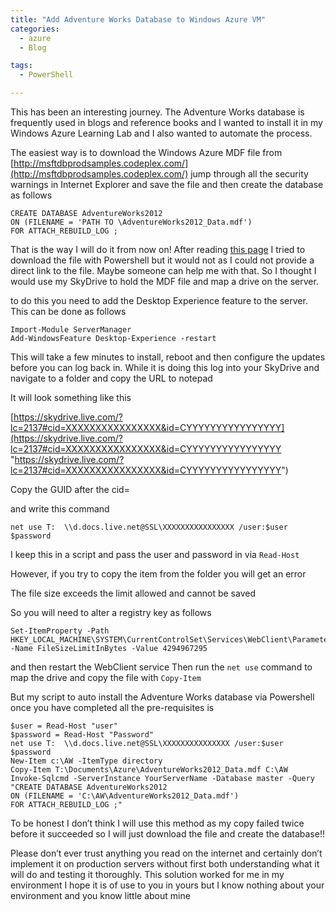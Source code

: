 ```yaml
---
title: "Add Adventure Works Database to Windows Azure VM"
categories:
  - azure
  - Blog

tags:
  - PowerShell

---
```

This has been an interesting journey. The Adventure Works database is frequently used in blogs and reference books and I wanted to install it in my Windows Azure Learning Lab and I also wanted to automate the process.

The easiest way is to download the Windows Azure MDF file from  [http://msftdbprodsamples.codeplex.com/](http://msftdbprodsamples.codeplex.com/) jump through all the security warnings in Internet Explorer and save the file and then create the database as follows

    CREATE DATABASE AdventureWorks2012
    ON (FILENAME = 'PATH TO \AdventureWorks2012_Data.mdf')
    FOR ATTACH_REBUILD_LOG ;

That is the way I will do it from now on! After reading [this page](http://answers.oreilly.com/topic/2006-how-to-download-a-file-from-the-internet-with-windows-powershell/) I tried to download the file with Powershell but it would not as I could not provide a direct link to the file. Maybe someone can help me with that. So I thought I would use my SkyDrive to hold the MDF file and map a drive on the server.

to do this you need to add the Desktop Experience feature to the server. This can be done as follows

    Import-Module ServerManager
    Add-WindowsFeature Desktop-Experience -restart

This will take a few minutes to install, reboot and then configure the updates before you can log back in. While it is doing this log into your SkyDrive and navigate to a folder and copy the URL to notepad

It will look something like this

[https://skydrive.live.com/?lc=2137#cid=XXXXXXXXXXXXXXXX&id=CYYYYYYYYYYYYYYYY](https://skydrive.live.com/?lc=2137#cid=XXXXXXXXXXXXXXXX&id=CYYYYYYYYYYYYYYYY "https://skydrive.live.com/?lc=2137#cid=XXXXXXXXXXXXXXXX&id=CYYYYYYYYYYYYYYYY")

Copy the GUID after the cid=

and write this command

    net use T:  \\d.docs.live.net@SSL\XXXXXXXXXXXXXXXX /user:$user $password

I keep this in a script and pass the user and password in via `Read-Host`

However, if you try to copy the item from the folder you will get an error

The file size exceeds the limit allowed and cannot be saved

So you will need to alter a registry key as follows

    Set-ItemProperty -Path HKEY_LOCAL_MACHINE\SYSTEM\CurrentControlSet\Services\WebClient\Parameters -Name FileSizeLimitInBytes -Value 4294967295

and then restart the WebClient service Then run the `net use` command to map the drive and copy the file with `Copy-Item`

But my script to auto install the Adventure Works database via Powershell once you have completed all the pre-requisites is

    $user = Read-Host "user"
    $password = Read-Host "Password"
    net use T:  \\d.docs.live.net@SSL\XXXXXXXXXXXXXXX /user:$user $password
    New-Item c:\AW -ItemType directory
    Copy-Item T:\Documents\Azure\AdventureWorks2012_Data.mdf C:\AW
    Invoke-Sqlcmd -ServerInstance YourServerName -Database master -Query "CREATE DATABASE AdventureWorks2012
    ON (FILENAME = 'C:\AW\AdventureWorks2012_Data.mdf')
    FOR ATTACH_REBUILD_LOG ;"

To be honest I don’t think I will use this method as my copy failed twice before it succeeded so I will just download the file and create the database!!

Please don’t ever trust anything you read on the internet and certainly don’t implement it on production servers without first both understanding what it will do and testing it thoroughly. This solution worked for me in my environment I hope it is of use to you in yours but I know nothing about your environment and you know little about mine